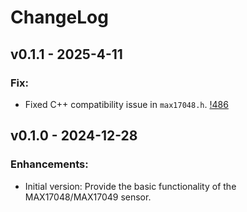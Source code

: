 # ChangeLog

## v0.1.1 - 2025-4-11

### Fix:

* Fixed C++ compatibility issue in `max17048.h`. [!486](https://github.com/espressif/esp-iot-solution/pull/486)

## v0.1.0 - 2024-12-28

### Enhancements:

* Initial version: Provide the basic functionality of the MAX17048/MAX17049 sensor.
